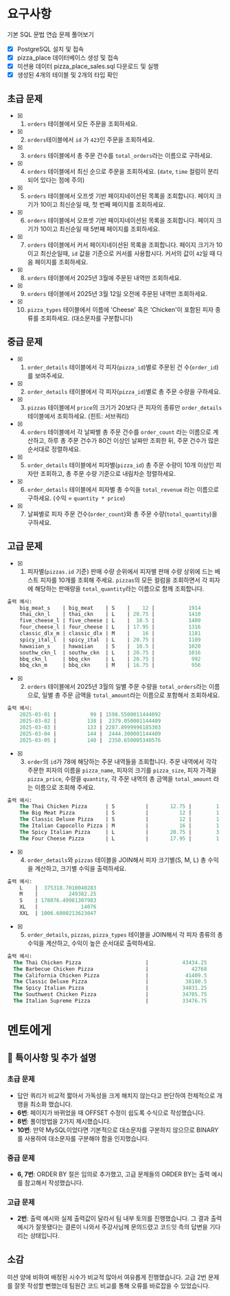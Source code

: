 # 요구사항

기본 SQL 문법 연습 문제 풀어보기

- [x] PostgreSQL 설치 및 접속
- [x] pizza_place 데이터베이스 생성 및 접속
- [x] 미션용 데이터 pizza_place_sales.sql 다운로드 및 실행
- [x] 생성된 4개의 테이블 및 2개의 타입 확인

## 초급 문제

- [x] 1. `orders` 테이블에서 모든 주문을 조회하세요.
- [x] 2. `orders`테이블에서 `id` 가 `423`인 주문을 조회하세요.
- [x] 3. `orders` 테이블에서 총 주문 건수를 `total_orders`라는 이름으로 구하세요.
- [x] 4. `orders` 테이블에서 최신 순으로 주문을 조회하세요. (`date`, `time` 컬럼이 분리되어 있다는 점에 주의)
- [x] 5. `orders` 테이블에서 오프셋 기반 페이지네이션된 목록을 조회합니다. 페이지 크기가 10이고 최신순일 때, 첫 번째 페이지를 조회하세요.
- [x] 6. `orders` 테이블에서 오프셋 기반 페이지네이션된 목록을 조회합니다. 페이지 크기가 10이고 최신순일 때 5번째 페이지를 조회하세요.
- [x] 7. `orders` 테이블에서 커서 페이지네이션된 목록을 조회합니다. 페이지 크기가 10이고 최신순일때, `id` 값을 기준으로 커서를 사용합시다. 커서의 값이 `42`일 때 다음 페이지를 조회하세요.
- [x] 8. `orders` 테이블에서 2025년 3월에 주문된 내역만 조회하세요.
- [x] 9. `orders` 테이블에서 2025년 3월 12일 오전에 주문된 내역만 조회하세요.
- [x] 10. `pizza_types` 테이블에서 이름에 'Cheese' 혹은 'Chicken'이 포함된 피자 종류를 조회하세요. (대소문자를 구분합니다)

## 중급 문제

- [x] 1. `order_details` 테이블에서 각 피자(`pizza_id`)별로 주문된 건 수(`order_id`)를 보여주세요.
- [x] 2. `order_details` 테이블에서 각 피자(`pizza_id`)별로 총 주문 수량을 구하세요.
- [x] 3. `pizzas` 테이블에서 `price`의 크기가 20보다 큰 피자의 종류만 `order_details` 테이블에서 조회하세요. (힌트: 서브쿼리)
- [x] 4. `orders` 테이블에서 각 날짜별 총 주문 건수를 `order_count` 라는 이름으로 계산하고, 하루 총 주문 건수가 80건 이상인 날짜만 조회한 뒤, 주문 건수가 많은 순서대로 정렬하세요.
- [x] 5. `order_details` 테이블에서 피자별(`pizza_id`) 총 주문 수량이 10개 이상인 피자만 조회하고, 총 주문 수량 기준으로 내림차순 정렬하세요.
- [x] 6. `order_details` 테이블에서 피자별 총 수익을 `total_revenue` 라는 이름으로 구하세요. (수익 = `quantity * price`)
- [x] 7. 날짜별로 피자 주문 건수(`order_count`)와 총 주문 수량(`total_quantity`)을 구하세요.

## 고급 문제

- [x] 1. 피자별(`pizzas.id` 기준) 판매 수량 순위에서 피자별 판매 수량 상위에 드는 베스트 피자를 10개를 조회해 주세요. `pizzas`의 모든 컬럼을 조회하면서 각 피자에 해당하는 판매량을 `total_quantity`라는 이름으로 함께 조회합니다.

```sql
출력 예시:
    big_meat_s    | big_meat    | S    |    12 |           1914
    thai_ckn_l    | thai_ckn    | L    | 20.75 |           1410
    five_cheese_l | five_cheese | L    |  18.5 |           1409
    four_cheese_l | four_cheese | L    | 17.95 |           1316
    classic_dlx_m | classic_dlx | M    |    16 |           1181
    spicy_ital_l  | spicy_ital  | L    | 20.75 |           1109
    hawaiian_s    | hawaiian    | S    |  10.5 |           1020
    southw_ckn_l  | southw_ckn  | L    | 20.75 |           1016
    bbq_ckn_l     | bbq_ckn     | L    | 20.75 |            992
    bbq_ckn_m     | bbq_ckn     | M    | 16.75 |            956
```

- [x] 2.  `orders` 테이블에서 2025년 3월의 일별 주문 수량을 `total_orders`라는 이름으로, 일별 총 주문 금액을 `total_amount`라는 이름으로 포함해서 조회하세요.

```sql
출력 예시:
    2025-03-01 |           99 | 1598.5500011444092
    2025-03-02 |          138 |  2379.050001144409
    2025-03-03 |          133 | 2287.8999996185303
    2025-03-04 |          144 |  2444.300001144409
    2025-03-05 |          140 |  2350.650005340576
```

- [x] 3. `order`의 `id`가 78에 해당하는 주문 내역들을 조회합니다. 주문 내역에서 각각 주문한 피자의 이름을 `pizza_name`, 피자의 크기를 `pizza_size`, 피자 가격을 `pizza_price`, 수량을 `quantity`, 각 주문 내역의 총 금액을 `total_amount` 라는 이름으로 조회해 주세요.

```sql
출력 예시:
    The Thai Chicken Pizza      | S          |       12.75 |        1 |              12.75
    The Big Meat Pizza          | S          |          12 |        1 |                 12
    The Classic Deluxe Pizza    | S          |          12 |        1 |                 12
    The Italian Capocollo Pizza | M          |          16 |        1 |                 16
    The Spicy Italian Pizza     | L          |       20.75 |        3 |              62.25
    The Four Cheese Pizza       | L          |       17.95 |        1 | 17.950000762939453
```

- [x] 4. `order_details`와 `pizzas` 테이블을 JOIN해서 피자 크기별(S, M, L) 총 수익을 계산하고, 크기별 수익을 출력하세요.

```sql
출력 예시:
    L    |  375318.7010040283
    M    |          249382.25
    S    | 178076.49981307983
    XL   |              14076
    XXL  | 1006.6000213623047
```

- [x] 5. `order_details`, `pizzas`, `pizza_types` 테이블을 JOIN해서 각 피자 종류의 총 수익을 계산하고, 수익이 높은 순서대로 출력하세요.

```sql
출력 예시:
  The Thai Chicken Pizza                     |           43434.25
  The Barbecue Chicken Pizza                 |              42768
  The California Chicken Pizza               |            41409.5
  The Classic Deluxe Pizza                   |            38180.5
  The Spicy Italian Pizza                    |           34831.25
  The Southwest Chicken Pizza                |           34705.75
  The Italian Supreme Pizza                  |           33476.75
```

# 멘토에게

## 📝 특이사항 및 추가 설명

### 초급 문제

- 답안 쿼리가 비교적 짧아서 가독성을 크게 해치지 않는다고 판단하여 전체적으로 개행을 최소화 했습니다.
- **6번**: 페이지가 바뀌었을 때 OFFSET 수정이 쉽도록 수식으로 작성했습니다.
- **8번**: 풀이방법을 2가지 제시했습니다.
- **10번**: 만약 MySQL이었다면 기본적으로 대소문자를 구분하지 않으므로 BINARY를 사용하여 대소문자를 구분해야 함을 인지했습니다.

### 중급 문제

- **6, 7번**: ORDER BY 절은 임의로 추가했고, 고급 문제들의 ORDER BY는 출력 예시를 참고해서 작성했습니다.

### 고급 문제

- **2번**: 출력 예시와 실제 출력값이 달라서 팀 내부 토의를 진행했습니다. 그 결과 출력 예시가 잘못됐다는 결론이 나와서 주강사님께 문의드렸고 코드잇 측의 답변을 기다리는 상태입니다.

## 소감

미션 양에 비하여 배정된 시수가 비교적 많아서 여유롭게 진행했습니다. 고급 2번 문제를 잘못 작성할 뻔했는데 팀원간 코드 비교를 통해 오류를 바로잡을 수 있었습니다.
